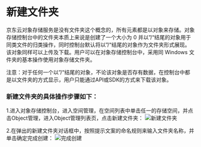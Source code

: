 # 新建文件夹

京东云对象存储服务是没有文件夹这个概念的，所有元素都是以对象来存储。对象存储控制台中的文件夹本质上来说是创建了一个大小为 0 并以”/“结尾的对象用于同类文件的归类操作，同时控制台默认将以”/“结尾的对象作为文件夹形式展现。该对象同样可以上传及下载。用户可以在对象存储控制台中，采用同 Windows 文件夹的基本操作使用对象存储文件夹。

注意：对于任何一个以”/“结尾的对象，不论该对象是否存有数据，在控制台中都是以文件夹的方式显示，用户只能通过API或SDK的方式来下载该对象。

### 新建文件夹的具体操作步骤如下：

1.进入对象存储控制台，进入空间管理，在空间列表中单击任一的存储空间，并点击Object管理，进入Object管理列表页，点击新建文件夹：
![新建文件夹](https://github.com/jdcloudcom/cn/blob/edit/image/Object-Storage-Service/OSS-043.png)

2.在弹出的新建文件夹对话框中，按照提示文案的命名规则来输入文件夹名称，并单击确定完成创建：
![完成创建](https://github.com/jdcloudcom/cn/blob/edit/image/Object-Storage-Service/OSS-044.png)
